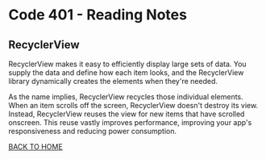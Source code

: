 # Code 401 - Reading Notes

<!-- All references used were from Code 401 reading
assignment 28 -->
[comment]: <> (https://developer.android.com/guide/topics/ui/layout/recyclerview#java)
## RecyclerView

RecyclerView makes it easy to efficiently display large sets of data. You supply the data and define how each item looks, and the RecyclerView library dynamically creates the elements when they're needed.

As the name implies, RecyclerView recycles those individual elements. When an item scrolls off the screen, RecyclerView doesn't destroy its view. Instead, RecyclerView reuses the view for new items that have scrolled onscreen. This reuse vastly improves performance, improving your app's responsiveness and reducing power consumption.


[BACK TO HOME](../README.md)